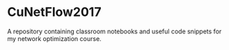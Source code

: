 # CuNetFlow2017

A repository containing classroom notebooks and useful code snippets for my
network optimization course. 
